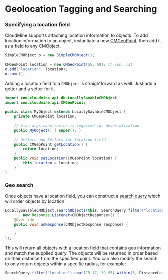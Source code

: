 # Geolocation Tagging and Searching

### Specifying a location field

CloudMine supports attaching location information to objects. To add location information to an object, instantiate a new [CMGeoPoint](/docs/javadocs/com/cloudmine/api/CMGeoPoint.html), then add it as a field to any CMObject.

```java
SimpleCMObject o = new SimpleCMObject();
 
CMGeoPoint location = new CMGeoPoint(55, 50); // lon, lat
o.add("location", location);
o.save();
```

Adding a location field to a `CMObject` is straightforward as well. Just add a getter and a setter for it.

```java
import com.cloudmine.api.db.LocallySavableCMObject;
import com.cloudmine.api.CMGeoPoint;
 
public class MyObject extends LocallySavableCMObject {
    private CMGeoPoint location;
 
    // A no-args constructor is required for deserialization
    public MyObject() { super(); }
 
    // Getters and Setters for location field
    public CMGeoPoint getLocation() {
        return location;
    }
    public void setLocation(CMGeoPoint location) {
        this.location = location;
    }
}
```

### Geo search

Once objects have a location field, you can construct a [search query](#/rest_api#overview) which will order objects by location.

```java
LocallySavableCMObject.searchObjects(this, SearchQuery.filter("location").near(37.28, 75.90).searchQuery(), 
        new Response.Listener<CMObjectResponse>() {
    @Override
    public void onResponse(CMObjectResponse response) {
         
    }
});
```

This will return all objects with a location field that contains geo information and match the supplied query. The objects will be returned in order based on their distance from the specified point. You can also modify the search to only return objects within a specific radius, for example:

```java
SearchQuery.filter("location").near(75.17, 39.95).within(5, DistanceUnits.km).searchQuery();
```

